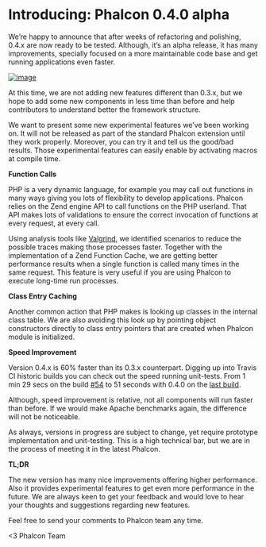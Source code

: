 Introducing: Phalcon 0.4.0 alpha
================================

We’re happy to announce that after weeks of refactoring and polishing, 0.4.x 
are now ready to be tested. Although, it’s an alpha release, it has many 
improvements, specially focused on a more maintainable code base and get 
running applications even faster.

[![image](https://static-blog.phalconphp.com/images/posts/2012-05-15-real-phalcon.png)](http://browse.deviantart.com/#/d15brzb)

At this time, we are not adding new features different than 0.3.x, but we hope 
to add some new components in less time than before and help contributors to 
understand better the framework structure.

We want to present some new experimental features we’ve been working on. It 
will not be released as part of the standard Phalcon extension until they work 
properly. Moreover, you can try it and tell us the good/bad results. Those 
experimental features can easily enable by activating macros at compile time.

**Function Calls**

PHP is a very dynamic language, for example you may call out functions in many 
ways giving you lots of flexibility to develop applications. Phalcon relies on 
the Zend engine API to call functions on the PHP userland. That API makes lots 
of validations to ensure the correct invocation of functions at every request, 
at every call.

Using analysis tools like [Valgrind](http://www.valgrind.org/), we identified 
scenarios to reduce the possible traces making those processes faster. Together 
with the implementation of a Zend Function Cache, we are getting better 
performance results when a single function is called many times in the same 
request. This feature is very useful if you are using Phalcon to execute 
long-time run processes.

**Class Entry Caching**

Another common action that PHP makes is looking up classes in the internal 
class table. We are also avoiding this look up by pointing object constructors 
directly to class entry pointers that are created when Phalcon module is 
initialized.

**Speed Improvement**

Version 0.4.x is 60% faster than its 0.3.x counterpart. Digging up into Travis 
CI historic builds you can check out the speed running unit-tests. From 1 min 
29 secs on the build [#54](http://travis-ci.org/#!/phalcon/cphalcon/builds/1286939) 
to 51 seconds with 0.4.0 on the [last build](http://travis-ci.org/#!/phalcon/cphalcon/builds/1332575).

Although, speed improvement is relative, not all components will run faster 
than before. If we would make Apache benchmarks again, the difference will not 
be noticeable.

As always, versions in progress are subject to change, yet require prototype 
implementation and unit-testing. This is a high technical bar, but we are in 
the process of meeting it in the latest Phalcon.

**TL;DR**

The new version has many nice improvements offering higher performance. Also it 
provides experimental features to get even more performance in the future. 
We are always keen to get your feedback and would love to hear your thoughts 
and suggestions regarding new features. 

Feel free to send your comments to Phalcon team any time.

<3 Phalcon Team

